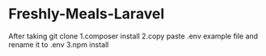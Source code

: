 # Freshly-Meals-Laravel

After taking git clone
1.composer install
2.copy paste .env example file and rename it to .env
3.npm install
